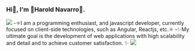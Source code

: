 ### Hi👋, I'm 🚀Harold Navarro🚀. 

<img src="https://res.cloudinary.com/practicaldev/image/fetch/s--rckqv8Sy--/c_imagga_scale,f_auto,fl_progressive,h_420,q_auto,w_1000/https://dev-to-uploads.s3.amazonaws.com/uploads/articles/91yhnh0era2zx9ial7me.png" >
-⚛️I am a programming enthusiast, and javascript developer, currently focused on client-side technologies, such as Angular, Reactjs, etc.⚛️
-✨My ultimate goal is the development of web applications with high scalability and detail and to achieve customer satisfaction. ✨

<img src="https://media0.giphy.com/media/hUL5gdlvDgtRbOElZS/200w.webp?cid=ecf05e47peoh523wq6j9hl6cgn1vxsvzo26py7y59w1amn5l&rid=200w.webp&ct=s">
<!--
**Harold219/Harold219** is a ✨ _special_ ✨ repository because its `README.md` (this file) appears on your GitHub profile.

Here are some ideas to get you started:

- 🔭 I’m currently working on ...
- 🌱 I’m currently learning ...
- 👯 I’m looking to collaborate on ...
- 🤔 I’m looking for help with ...
- 💬 Ask me about ...
- 📫 How to reach me: ...
- 😄 Pronouns: ...
- ⚡ Fun fact: ...
-->
